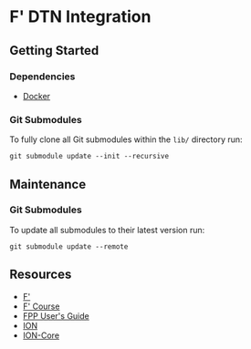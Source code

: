 # F' DTN Integration

## Getting Started

### Dependencies

- [Docker](https://www.docker.com/)

### Git Submodules

To fully clone all Git submodules within the `lib/` directory run:
```
git submodule update --init --recursive
```

## Maintenance

### Git Submodules

To update all submodules to their latest version run:
```
git submodule update --remote
```

## Resources

- [F'](https://github.com/nasa/fprime)
- [F' Course](https://github.com/fprime-community/fprime-system-reference/blob/main/docs/course/introduction.md)
- [FPP User's Guide](https://fprime-community.github.io/fpp/fpp-users-guide.html)
- [ION](https://www.nasa.gov/directorates/heo/scan/engineering/technology/disruption_tolerant_networking_software_options_ion)
- [ION-Core](https://github.jpl.nasa.gov/PTL/ION-Core)
